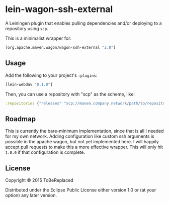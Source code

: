 # lein-wagon-ssh-external

A Leiningen plugin that enables pulling dependencies and/or deploying
to a repository using `scp`.

This is a minimalist wrapper for:

```clojure
[org.apache.maven.wagon/wagon-ssh-external "2.8"]
```

## Usage

Add the following to your project's `:plugins`:

```clojure
[lein-webdav "0.1.0"]
```

Then, you can use a repository with "scp" as the scheme, like:

```clojure
:repositories {"releases" "scp://maven.company.network/path/to/repository"}
```

## Roadmap

This is currently the bare-minimum implementation, since that is all I
needed for my own network. Adding configuration like custom ssh
arguments is possible in the apache wagon, but not yet implemented
here. I will happily accept pull requests to make this a more
effective wrapper. This will only hit `1.0.0` if that configuration is
complete.

## License

Copyright © 2015 ToBeReplaced

Distributed under the Eclipse Public License either version 1.0 or (at
your option) any later version.

